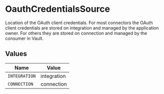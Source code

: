 # OauthCredentialsSource

Location of the OAuth client credentials. For most connectors the OAuth client credentials are stored on integration and managed by the application owner. For others they are stored on connection and managed by the consumer in Vault.


## Values

| Name          | Value         |
| ------------- | ------------- |
| `INTEGRATION` | integration   |
| `CONNECTION`  | connection    |